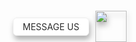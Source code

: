 <style>
    #fb_widget .label{position:relative;float:left;color:#005f46;min-width:20%}
    #fb_widget .field{position:relative;float:left}
    #fb_widget .element{border:0 dotted red;margin:12px;padding:5px;min-height:25px;clear:both}
    #fb_widget .field input{margin:0;padding:0}
    #fb_link.disabled{opacity:0;visibility:hidden;}#fb_link.disabled .tooltiptext{font-size:0}
    #fb_link.disabled .tooltiptext:after{content:"OFFLINE";font-size:12px}
    #fb_link.email_us .tooltiptext{font-size:0}
    #img_email{display:none;}
    #fb_link.email_us .tooltiptext:after{content:"EMAIL US";font-size:12px}
    .fbmessenger{position:fixed;bottom:15px;right:15px;z-index:999999999}
    .fbmessenger span{z-index:999999999;position: absolute;}
    .fbmessenger.wpostop_left{left:2px;right:initial;top:0;bottom:initial}
    .tooltiptext.wpostop_left{left:60px;right:initial;top:8px;bottom:initial}
    .fbmessenger.wpostop_right{left:initial;right:15px;top:0;bottom:initial}
    .tooltiptext.wpostop_right{left:initial;right:60px;top:8px;bottom:initial}
    .fbmessenger.wposbottom_left{left:2px;right:initial;top:initial;bottom:0}
    .tooltiptext.wposbottom_left{left:60px;right:initial;top:initial;bottom:10px}
    .fbmessenger.wposbottom_right{left:initial;right:15px;top:initial;bottom:0}
    .tooltiptext.wposbottom_right{left:initial;right:60px;top:initial;bottom:10px}
    .fbmessenger img{width:50px;filter:drop-shadow(2px 6px 4px rgba(0,0,0,.3));-webkit-filter:drop-shadow(2px 6px 4px rgba(0,0,0,.3))}
    .tooltiptext{width:120px;background-color:#fff;color:#2c2c2c;text-align:center;padding:5px 0;border:1px solid #eee;border-radius:6px;position:fixed;bottom:30px;right:75px;font-family:inherit;font-size:inherit;text-transform:uppercase;filter:drop-shadow(2px 6px 4px rgba(0,0,0,.3));-webkit-filter:drop-shadow(2px 6px 4px rgba(0,0,0,.3))}
</style>
<script src="https://code.jquery.com/jquery-2.2.4.min.js"></script>
<script type="text/javascript">
    $.noConflict();
var ot = Array();
ot['mon']='8:00 AM-11:59 PM';
ot['tue']='8:00 AM-11:59 PM';
ot['wed']='8:00 AM-11:59 PM';
ot['thu']='8:00 AM-11:59 PM';
ot['fri']='8:00 AM-11:59 PM';
ot['sat']='8:00 AM-11:59 PM';
ot['sun']='9:00 AM-5:00 PM';
var tz = '+05:30,0';
var widget_position = 'bottom_right';
var fb = 'imsumanjay';
var fb_email = 'cyberboysumanjay@gmail.com';
var emailLink = true;
var mon = true;
var tue = true;
var wed = true;
var thu = true;
var fri = true;
var sat = true;
var sun = true;
function calculate_time_zone(ch){
      if (typeof ch == "undefined") ch = false;
      var rightNow = new Date();
      var jan1 = new Date(rightNow.getFullYear(), 0, 1, 0, 0, 0, 0);  /* jan 1st */
      var june1 = new Date(rightNow.getFullYear(), 6, 1, 0, 0, 0, 0); /* june 1st */
      var temp = jan1.toGMTString();
      var jan2 = new Date(temp.substring(0, temp.lastIndexOf(" ")-1));
      temp = june1.toGMTString();
      var june2 = new Date(temp.substring(0, temp.lastIndexOf(" ")-1));
      var std_time_offset = (jan1 - jan2) / (1000 * 60 * 60);
      var daylight_time_offset = (june1 - june2) / (1000 * 60 * 60);
      var dst;
      if (std_time_offset == daylight_time_offset) {
         dst = "0"; /* daylight savings time is NOT observed */
      } else {
         /* positive is southern, negative is northern hemisphere */
         var hemisphere = std_time_offset - daylight_time_offset;
         if (hemisphere >= 0)
            std_time_offset = daylight_time_offset;
         dst = "1"; /* daylight savings time is observed */
      }
      var i;
      /* check just to avoid error messages */
      var con = convert(std_time_offset)+","+dst;
      if (ch && document.getElementById('timezone')) {
         for (i = 0; i < document.getElementById('timezone').options.length; i++) {
            if (document.getElementById('timezone').options[i].value == con) {
               document.getElementById('timezone').selectedIndex = i;
               break;
            }
         }
      }
      return con;}
function linkHandler(e){
    var is_online = validate();
    if (is_online){
        e.preventDefault();
        var screenwidth = screen.width-500;
        window.open(jQuery(this).attr('href'), '_blank',"width=500,height=800,left="+screenwidth);
    }else{
      if (jQuery("#chk_showemaillink").is(':checked') && jQuery("#fb_email").length > 0){
        var fb_email = jQuery("#fb_email").val();

        if (fb_email!="" && isEmail(fb_email) && jQuery("#fb_link").hasClass("email_us")){
            jQuery(this).attr('href',"mailto:"+fb_email);
            jQuery(this).attr('target','_self');
        }else{
            e.preventDefault();
            var screenwidth = screen.width-500;
            window.open(jQuery(this).attr('href'), '_blank',"width=500,height=800,left="+screenwidth);
        }
      }else if (emailLink) {
            console.log(this);
      }else if ( jQuery(this).hasClass("disabled")) {
            e.preventDefault();
      }
    }}
function convert(value){
	var hours = parseInt(value);
   	value -= parseInt(value);
	value *= 60;
	var mins = parseInt(value);
   	value -= parseInt(value);
	value *= 60;
	var secs = parseInt(value);
	var display_hours = hours;
	/* handle GMT case (00:00) */
	if (hours == 0) {
		display_hours = "00";
	} else if (hours > 0) {
		/* add a plus sign and perhaps an extra 0 */
		display_hours = (hours < 10) ? "+0"+hours : "+"+hours;
	} else {
		/* add an extra 0 if needed */
		display_hours = (hours > -10) ? "-0"+Math.abs(hours) : hours;
	}
	mins = (mins < 10) ? "0"+mins : mins;
	return display_hours+":"+mins;}
function validate(){
    /*console.clear();*/
    if (jQuery("#fb_url").length >0 ){
      fb = jQuery("#fb_url").val();
    }
    if (fb==""){
      sweetAlert("Oops...", "Something went wrong!", "error");
        return false;
    }
    if (jQuery("#chk_mon").length > 0 ){
      mon = jQuery("#chk_mon").is(":checked");
      tue = jQuery("#chk_tue").is(":checked");
      wed = jQuery("#chk_wed").is(":checked");
      thu = jQuery("#chk_thu").is(":checked");
      fri = jQuery("#chk_fri").is(":checked");
      sat = jQuery("#chk_sat").is(":checked");
      sun = jQuery("#chk_sun").is(":checked");
    }
   var cDate = new Date();

   var days = Array();

   days['mon'] = mon;
   days['tue'] = tue;
   days['wed'] = wed;
   days['thu'] = thu;
   days['fri'] = fri;
   days['sat'] = sat;
   days['sun'] = sun;
   var daysName = [];
   daysName[1] = "mon";
   daysName[2] = "tue";
   daysName[3] = "wed";
   daysName[4] = "thu";
   daysName[5] = "fri";
   daysName[6] = "sat";
   daysName[7] = "sun";
   if (jQuery("#timezone").length>0){
      tz = jQuery("#timezone").val();
   }
   if (jQuery("#widget_position").length>0){
      widget_position = jQuery("#widget_position").val();
   }
   jQuery(".fbmessenger").removeClass().addClass("fbmessenger wpos"+widget_position);
   jQuery(".tooltiptext").removeClass().addClass("tooltiptext wpos"+widget_position);
   jQuery("#fb_link").attr("href", "http://m.me/"+fb);
   var cDayofWeek = daysName[cDate.getDay()];
   jQuery("#fb_link").removeClass("disabled");
   var calculated_time_zone = calculate_time_zone();
   var baseTzSy = tz.substr(0,1);
   var baseTzHr = tz.slice(0, tz.indexOf(":"));
   var baseTzMn = tz.substr(tz.indexOf(":")+1,2);
   var baseTzDs = tz.slice(-1);
   var clientTzDs = calculated_time_zone.slice(-1);
   if (baseTzSy=="0") baseTzSy="";
   if (baseTzSy=="+") baseTzHr = baseTzHr.substr(1);
   var conTz = parseInt(baseTzHr) + parseFloat(baseTzMn/60);
   var baseTime = calcTime(conTz, conTz);
   var baseDayofWeek = baseTime.getDay();

   if (baseDayofWeek==0) baseDayofWeek = 7;

   if (days[daysName[baseDayofWeek]]){
      /*Online on Base Day. Check for online time under base timezone*/
      if (jQuery('.slider-time:visible').length>0) {
         /*Desktop Mode*/
         s = jQuery("#ts_container-"+daysName[baseDayofWeek]+" .slider-time").html();
         e = jQuery("#ts_container-"+daysName[baseDayofWeek]+" .slider-time2").html();
         var start_time = convertTimeFormat(s);
         var end_time = convertTimeFormat(e);
      }else if (jQuery('#mob_container_time').length>0) {
         /*Mobile Mode*/
         s = jQuery("#start_time-"+daysName[baseDayofWeek]).val();
         e = jQuery("#end_time-"+daysName[baseDayofWeek]).val();
         var start_time = convertTimeFormat(s);
         var end_time = convertTimeFormat(e);
      }else{
         /*if validate() was called within widget code*/
         var t = ot[daysName[baseDayofWeek]].split("-");
         var start_time = convertTimeFormat(t[0]);
         var end_time = convertTimeFormat(t[1]);
      }
      /* Convert the time in HH:MM Format*/

      /*console.log("Current Time on local Machine: " + cDate.getTime()/1000);
      console.log("The local time in selected timezone is " + localTime.getTime());*/
      /*Time on Client Machine*/
      cHrs = cDate.getHours();
      cMin = cDate.getMinutes();

      /* Convert the time in HH:MM Format*/

      var osTimeHrs= start_time.slice(0, start_time.indexOf(":"));
      var osTimeMins= start_time.substr(start_time.indexOf(":")+1, 2 );

      var oeTimeHrs= end_time.slice(0, end_time.indexOf(":"));
      var oeTimeMins= end_time.substr(end_time.indexOf(":")+1, 2 );

      console.log("Online time in base timezone("+daysName[baseDayofWeek]+"): " + osTimeHrs+":"+osTimeMins+" - " + oeTimeHrs+":"+oeTimeMins);

      lHrs = baseTime.getHours();
      lMin = baseTime.getMinutes();
      var startTimeTs = new Date(baseTime.getFullYear(), baseTime.getMonth(), baseTime.getDate(), osTimeHrs, osTimeMins, 0, 0);
      startTimeTs = parseInt( (startTimeTs.getTime() )/1000);                       
      var endTimeTs = new Date(baseTime.getFullYear(), baseTime.getMonth(), baseTime.getDate(), oeTimeHrs, oeTimeMins, 0, 0);
      endTimeTs = parseInt( (endTimeTs.getTime() )/1000);              

      sT = new Date(startTimeTs * 1000);
      eT = new Date(endTimeTs * 1000);
      /*console.log("Curr Hrs: " +cHrs+" Local Hrs:"+lHrs+ " Start Time: "+startTimeTs + " : "+sT);
      console.log("Curr Mins: "+cMin+" Local Mins:"+lMin+ " End Time: "+endTimeTs +" : "+eT);*/

      var cTs = parseInt(baseTime.getTime()/1000);
      
      if ( (cTs >= startTimeTs) && (cTs < endTimeTs) ){
         /*console.log("ONLINE");*/
         jQuery("#fb_link").removeClass("disabled").removeClass("email_us");
         jQuery("#img_email").hide();
         jQuery("#img_msg").show();
         return true;
      }else{
         /*console.log("OFFLINE");*/

        if (jQuery("#chk_showemaillink").length > 0){
            emailLink = jQuery("#chk_showemaillink").is(':checked');
            fb_email = jQuery("#fb_email").val();
        }else{
            emailLink = emailLink;
        }
        if (emailLink){
            jQuery('#fb_link').attr('href',"mailto:"+fb_email);
            jQuery('#fb_link').attr('target','_self');
            if (fb_email!="" && isEmail(fb_email) ){ 
               jQuery("#fb_link").removeClass("disabled").addClass("email_us");
               jQuery("#img_email").show();
               jQuery("#img_msg").hide(); 
            }else{
               jQuery("#img_email").hide();
               jQuery("#img_msg").show();
            }
         }else{
             jQuery("#fb_link").addClass("disabled");
         }
         
      }
   }else{
       /*console.log("OFFLINE");*/
       if (jQuery("#chk_showemaillink").length > 0){
         emailLink = jQuery("#chk_showemaillink").is(':checked');
         fb_email = jQuery("#fb_email").val();
       }else{
         emailLink = emailLink;
       }
      if (emailLink){
        jQuery('#fb_link').attr('href',"mailto:"+fb_email);
        jQuery('#fb_link').attr('target','_self');
         if (fb_email!="" && isEmail(fb_email) ){
            jQuery("#fb_link").removeClass("disabled").addClass("email_us");
            jQuery("#img_email").show();
            jQuery("#img_msg").hide();
         }else{
            jQuery("#img_email").hide();
            jQuery("#img_msg").show();
         }
      }else{
            jQuery("#fb_link").addClass("disabled");
      }
      
   }
   /*console.log("Current time in base timezone is: "+ (baseTime.toLocaleString()));*/
   return false;}
function convertTimeFormat(time){
  /*Convert the time into HH:MM format*/
  var hours = Number(time.match(/^(\d+)/)[1]);
  var minutes = Number(time.match(/:(\d+)/)[1]);
  var AMPM = time.match(/\s(.*)$/)[1];
  if(AMPM == "PM" && hours<12) hours = hours+12;
  if(AMPM == "AM" && hours==12) hours = hours-12;
  var sHours = hours.toString();
  var sMinutes = minutes.toString();
  if(hours<10) sHours = "0" + sHours;
  if(minutes<10) sMinutes = "0" + sMinutes;
  return sHours+":"+sMinutes;}
function calcTime(city, offset){
    /* create Date object for current location */
    d = new Date();
    /* convert to msec
       add local time zone offset 
       get UTC time in msec */
    utc = d.getTime() + (d.getTimezoneOffset() * 60000);
    /* create new Date object for different city
       using supplied offset */
    nd = new Date(utc + (3600000*offset));
    return nd; /* return time as a string */}
function isEmail(email){
  var regex = /^([a-zA-Z0-9_.+-])+\@(([a-zA-Z0-9-])+\.)+([a-zA-Z0-9]{2,4})+$/;
  return regex.test(email);}

jQuery( document ).ready(function($) {
    calculate_time_zone(true);
    validate();
    setInterval(validate, 30000);
    $('#fb_link').click(linkHandler);
});
</script>
<div class='code'> <a id="fb_link" href="http://m.me/imsumanjay" target="_blank" class="" style="display: inline;"><div class="fbmessenger wposbottom_right"><img id="img_msg" src="https://cdn.supple.com.au/wp-content/themes/supple/img/msg.png"><img id="img_email" src="https://cdn.supple.com.au/wp-content/themes/supple/img/emailc.png" style="display: none;"> <span class="tooltiptext wposbottom_right">Message Us</span></div> </a></div>
<!--Facebook Chat Widget - Made by Sumanjay - http://sumanjay.me/ -->
